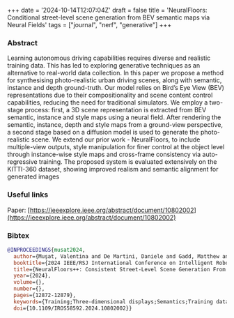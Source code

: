 +++
date = '2024-10-14T12:07:04Z'
draft = false
title = 'NeuralFloors: Conditional street-level scene generation from BEV semantic maps via Neural Fields'
tags = ["journal", "nerf", "generative"]
+++

### Abstract
Learning autonomous driving capabilities requires diverse and realistic training data.
This has led to exploring generative techniques as an alternative to real-world data collection.
In this paper we propose a method for synthesising photo-realistic urban driving scenes, along with semantic, instance and depth ground-truth.
Our model relies on Bird’s Eye View (BEV) representations due to their compositionality and scene content control capabilities, reducing the need for traditional simulators.
We employ a two-stage process: first, a 3D scene representation is extracted from BEV semantic, instance and style maps using a neural field.
After rendering the semantic, instance, depth and style maps from a ground-view perspective, a second stage based on a diffusion model is used to generate the photo-realistic scene.
We extend our prior work - NeuralFloors, to include multiple-view outputs, style manipulation for finer control at the object level through instance-wise style maps and cross-frame consistency via auto-regressive training.
The proposed system is evaluated extensively on the KITTI-360 dataset, showing improved realism and semantic alignment for generated images

### Useful links
Paper: [https://ieeexplore.ieee.org/abstract/document/10802002](https://ieeexplore.ieee.org/abstract/document/10802002)

### Bibtex 

``` bibtex
@INPROCEEDINGS{musat2024,
  author={Muşat, Valentina and De Martini, Daniele and Gadd, Matthew and Newman, Paul},
  booktitle={2024 IEEE/RSJ International Conference on Intelligent Robots and Systems (IROS)}, 
  title={NeuralFloors++: Consistent Street-Level Scene Generation From BEV Semantic Maps}, 
  year={2024},
  volume={},
  number={},
  pages={12872-12879},
  keywords={Training;Three-dimensional displays;Semantics;Training data;Data collection;Rendering (computer graphics);Diffusion models;Control systems;Intelligent robots;Autonomous vehicles},
  doi={10.1109/IROS58592.2024.10802002}}
```
